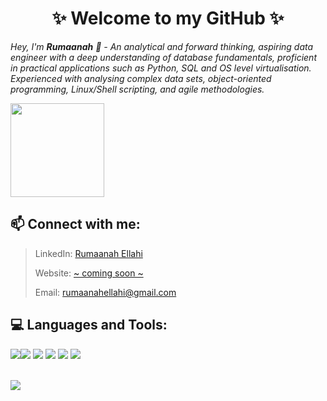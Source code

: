 <h1 align="center"> ✨ Welcome to my GitHub ✨ </h1>


<p><i>Hey, I'm <b>Rumaanah</b> 👋 - An analytical and forward thinking, aspiring data engineer with a deep understanding of database fundamentals, proficient in practical applications such as Python, SQL and OS level virtualisation. Experienced with analysing complex data sets, object-oriented programming, Linux/Shell scripting, and agile methodologies.</i></p>
 
<img src="https://media2.giphy.com/media/LmNwrBhejkK9EFP504/200.gif" width="150" height="150"/>  


 ## 📫 Connect with me:
> LinkedIn: [Rumaanah Ellahi](https://www.linkedin.com/in/rumaanah/) 
>  
> Website: [~ coming soon ~](https://www.linkedin.com/in/rumaanah/)  
> 
>  Email: <rumaanahellahi@gmail.com>  
>  
## 💻 Languages and Tools: 

 <img src="https://img.icons8.com/color/38/000000/python--v1.png"/><img src="https://img.icons8.com/color/38/000000/amazon-web-services.png"/> <img src="https://img.icons8.com/fluency/38/000000/docker.png"/> <img src="https://img.icons8.com/ios-glyphs/38/000000/github.png"/> <img src="https://img.icons8.com/color/38/000000/mysql-logo.png"/> <img src="https://img.icons8.com/color/38/000000/visual-studio-code-2019.png"/>
 
<br>

<img src="https://github-readme-stats.vercel.app/api?username=r-ellahi&theme=&show_icons=true">
